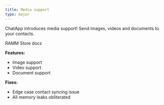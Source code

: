 ```yaml
---
title: Media support
type: major
---
```


ChatApp introduces media support\! Send images, videos and documents to your contacts.

RAMM Store docs

**Features:**

* Image support
* Video support
* Document support

**Fixes:**

* Edge case contact syncing issue
* All memory leaks obliterated